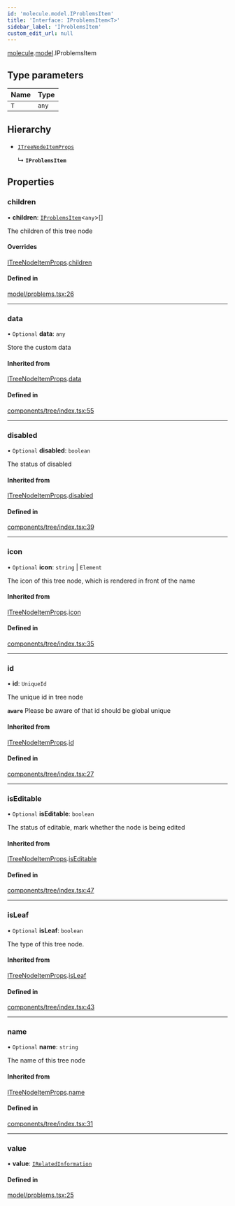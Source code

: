 ```yaml
---
id: 'molecule.model.IProblemsItem'
title: 'Interface: IProblemsItem<T>'
sidebar_label: 'IProblemsItem'
custom_edit_url: null
---
```


[molecule](../namespaces/molecule).[model](../namespaces/molecule.model).IProblemsItem

## Type parameters

| Name | Type  |
| :--- | :---- |
| `T`  | `any` |

## Hierarchy

-   [`ITreeNodeItemProps`](molecule.component.ITreeNodeItemProps)

    ↳ **`IProblemsItem`**

## Properties

### children

• **children**: [`IProblemsItem`](molecule.model.IProblemsItem)<`any`\>[]

The children of this tree node

#### Overrides

[ITreeNodeItemProps](molecule.component.ITreeNodeItemProps).[children](molecule.component.ITreeNodeItemProps#children)

#### Defined in

[model/problems.tsx:26](https://github.com/DTStack/molecule/blob/3e6bc450/src/model/problems.tsx#L26)

---

### data

• `Optional` **data**: `any`

Store the custom data

#### Inherited from

[ITreeNodeItemProps](molecule.component.ITreeNodeItemProps).[data](molecule.component.ITreeNodeItemProps#data)

#### Defined in

[components/tree/index.tsx:55](https://github.com/DTStack/molecule/blob/3e6bc450/src/components/tree/index.tsx#L55)

---

### disabled

• `Optional` **disabled**: `boolean`

The status of disabled

#### Inherited from

[ITreeNodeItemProps](molecule.component.ITreeNodeItemProps).[disabled](molecule.component.ITreeNodeItemProps#disabled)

#### Defined in

[components/tree/index.tsx:39](https://github.com/DTStack/molecule/blob/3e6bc450/src/components/tree/index.tsx#L39)

---

### icon

• `Optional` **icon**: `string` \| `Element`

The icon of this tree node, which is rendered in front of the name

#### Inherited from

[ITreeNodeItemProps](molecule.component.ITreeNodeItemProps).[icon](molecule.component.ITreeNodeItemProps#icon)

#### Defined in

[components/tree/index.tsx:35](https://github.com/DTStack/molecule/blob/3e6bc450/src/components/tree/index.tsx#L35)

---

### id

• **id**: `UniqueId`

The unique id in tree node

**`aware`** Please be aware of that id should be global unique

#### Inherited from

[ITreeNodeItemProps](molecule.component.ITreeNodeItemProps).[id](molecule.component.ITreeNodeItemProps#id)

#### Defined in

[components/tree/index.tsx:27](https://github.com/DTStack/molecule/blob/3e6bc450/src/components/tree/index.tsx#L27)

---

### isEditable

• `Optional` **isEditable**: `boolean`

The status of editable, mark whether the node is being edited

#### Inherited from

[ITreeNodeItemProps](molecule.component.ITreeNodeItemProps).[isEditable](molecule.component.ITreeNodeItemProps#iseditable)

#### Defined in

[components/tree/index.tsx:47](https://github.com/DTStack/molecule/blob/3e6bc450/src/components/tree/index.tsx#L47)

---

### isLeaf

• `Optional` **isLeaf**: `boolean`

The type of this tree node.

#### Inherited from

[ITreeNodeItemProps](molecule.component.ITreeNodeItemProps).[isLeaf](molecule.component.ITreeNodeItemProps#isleaf)

#### Defined in

[components/tree/index.tsx:43](https://github.com/DTStack/molecule/blob/3e6bc450/src/components/tree/index.tsx#L43)

---

### name

• `Optional` **name**: `string`

The name of this tree node

#### Inherited from

[ITreeNodeItemProps](molecule.component.ITreeNodeItemProps).[name](molecule.component.ITreeNodeItemProps#name)

#### Defined in

[components/tree/index.tsx:31](https://github.com/DTStack/molecule/blob/3e6bc450/src/components/tree/index.tsx#L31)

---

### value

• **value**: [`IRelatedInformation`](molecule.model.IRelatedInformation)

#### Defined in

[model/problems.tsx:25](https://github.com/DTStack/molecule/blob/3e6bc450/src/model/problems.tsx#L25)
